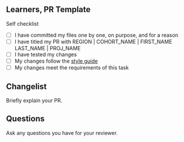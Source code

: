 <!--

You must title your PR like this:

REGION | COHORT_NAME | FIRST_NAME LAST_NAME | PROJ_NAME

For example,

London | May-2025 | Carol Owen | Sprint-1

Complete the task list below this message.
If your PR is rejected, check the task list.

-->

## Learners, PR Template

Self checklist

- [ ] I have committed my files one by one, on purpose, and for a reason
- [ ] I have titled my PR with REGION | COHORT_NAME | FIRST_NAME LAST_NAME | PROJ_NAME
- [ ] I have tested my changes
- [ ] My changes follow the [style guide](https://curriculum.codeyourfuture.io/guides/reviewing/style-guide/)
- [ ] My changes meet the requirements of this task

## Changelist

Briefly explain your PR.

## Questions

Ask any questions you have for your reviewer.
